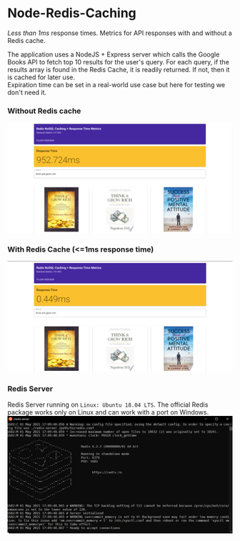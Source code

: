 # Node-Redis-Caching
*Less than 1ms* response times. Metrics for API responses with and without a Redis cache.  

The application uses a NodeJS + Express server which calls the Google Books API to fetch top 10 results for the user's query. For each query, if the results array is found in the Redis Cache, it is readily returned. If not, then it is cached for later use.  
Expiration time can be set in a real-world use case but here for testing we don't need it.

### Without Redis cache
![Without Redis Cache](screenshots/900ms.png)

### With Redis Cache (<=1ms response time)
![With Redis Cache](screenshots/0.449ms.png)

### Redis Server
Redis Server running on `Linux: Ubuntu 18.04 LTS`. The official Redis package works only on Linux and can work with a port on Windows.
![Redis Server](screenshots/redis-server.png)
